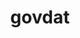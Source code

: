 ---
title: govdat
description: US Government Data
cran: http://cran.r-project.org/web/packages/govdat/index.html
github: https://github.com/rOpenGov/govdat
category: ropengov
tutorial: false
---